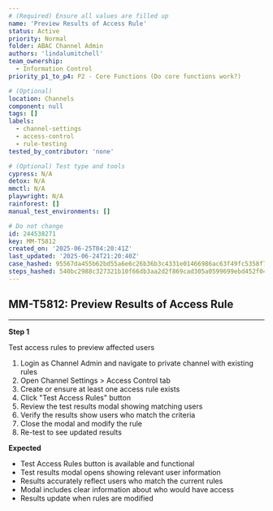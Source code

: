 ```yaml
---
# (Required) Ensure all values are filled up
name: 'Preview Results of Access Rule'
status: Active
priority: Normal
folder: ABAC Channel Admin
authors: 'lindalumitchell'
team_ownership:
  - Information Control
priority_p1_to_p4: P2 - Core Functions (Do core functions work?)

# (Optional)
location: Channels
component: null
tags: []
labels:
  - channel-settings
  - access-control
  - rule-testing
tested_by_contributor: 'none'

# (Optional) Test type and tools
cypress: N/A
detox: N/A
mmctl: N/A
playwright: N/A
rainforest: []
manual_test_environments: []

# Do not change
id: 244538271
key: MM-T5812
created_on: '2025-06-25T04:20:41Z'
last_updated: '2025-06-24T21:20:40Z'
case_hashed: 95567da455b62bd55a6e6c26b36b3c4331e01466986ac63f49fc5358f795cf5d6e0a551c8f89a12958953788963d39da
steps_hashed: 540bc2988c327321b10f66db3aa2d2f869cad305a0599699ebd452f04dbce85737479c98461c85b4e5d123fe49e8f677
---
```


<!-- (Auto-generated) Based on frontmatter's "key" and "name" -->

## MM-T5812: Preview Results of Access Rule

---

**Step 1**

Test access rules to preview affected users

1. Login as Channel Admin and navigate to private channel with existing rules
2. Open Channel Settings > Access Control tab
3. Create or ensure at least one access rule exists
4. Click "Test Access Rules" button
5. Review the test results modal showing matching users
6. Verify the results show users who match the criteria
7. Close the modal and modify the rule
8. Re-test to see updated results

**Expected**

- Test Access Rules button is available and functional
- Test results modal opens showing relevant user information
- Results accurately reflect users who match the current rules
- Modal includes clear information about who would have access
- Results update when rules are modified
